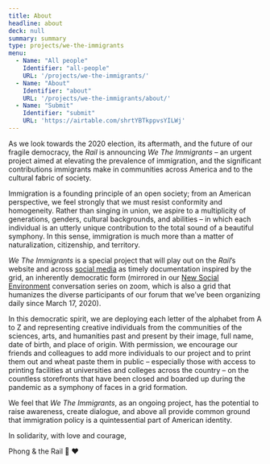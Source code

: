 ```yaml
---
title: About
headline: about
deck: null
summary: summary
type: projects/we-the-immigrants
menu:
  - Name: "All people"
    Identifier: "all-people"
    URL: '/projects/we-the-immigrants/'
  - Name: "About"
    Identifier: "about"
    URL: '/projects/we-the-immigrants/about/'
  - Name: "Submit"
    Identifier: "submit"
    URL: 'https://airtable.com/shrtYBTkppvsYILWj'
---
```


As we look towards the 2020 election, its aftermath, and the future of our fragile democracy, the *Rail* is announcing *We The Immigrants* – an urgent project aimed at elevating the prevalence of immigration, and the significant contributions immigrants make in communities across America and to the cultural fabric of society.

Immigration is a founding principle of an open society; from an American perspective, we feel strongly that we must resist conformity and homogeneity. Rather than singing in union, we aspire to a multiplicity of generations, genders, cultural backgrounds, and abilities – in which each individual is an utterly unique contribution to the total sound of a beautiful symphony. In this sense, immigration is much more than a matter of naturalization, citizenship, and territory.

*We The Immigrants* is a special project that will play out on the *Rail*’s website and across [social media](https://www.instagram.com/brooklynrail/?hl=en) as timely documentation inspired by the grid, an inherently democratic form (mirrored in our [New Social Environment](https://brooklynrail.org/events) conversation series on zoom, which is also a grid that humanizes the diverse participants of our forum that we’ve been organizing daily since March 17, 2020).

In this democratic spirit, we are deploying each letter of the alphabet from A to Z and representing creative individuals from the communities of the sciences, arts, and humanities past and present by their image, full name, date of birth, and place of origin. With permission, we encourage our friends and colleagues to add more individuals to our project and to print them out and wheat paste them in public – especially those with access to printing facilities at universities and colleges across the country – on the countless storefronts that have been closed and boarded up during the pandemic as a symphony of faces in a grid formation.

We feel that *We The Immigrants*, as an ongoing project, has the potential to raise awareness, create dialogue, and above all provide common ground that immigration policy is a quintessential part of American identity.

In solidarity, with love and courage,

Phong & the Rail :rainbow: :heart:
